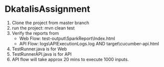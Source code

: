 # DkatalisAssignment
1. Clone the project from master branch
2. run the project: mvn clean test
3. Verify the reports from
    - Web Flow: test-output\SparkReport\Index.html
    - API Flow: logs\APIExecutionLogs.log AND target\cucumber-api.html
4. TestRunner.java is for Web
5. TestRunnerAPI.java is for API
6. API flow will take approx 20 mins to execute 1000 inputs.
